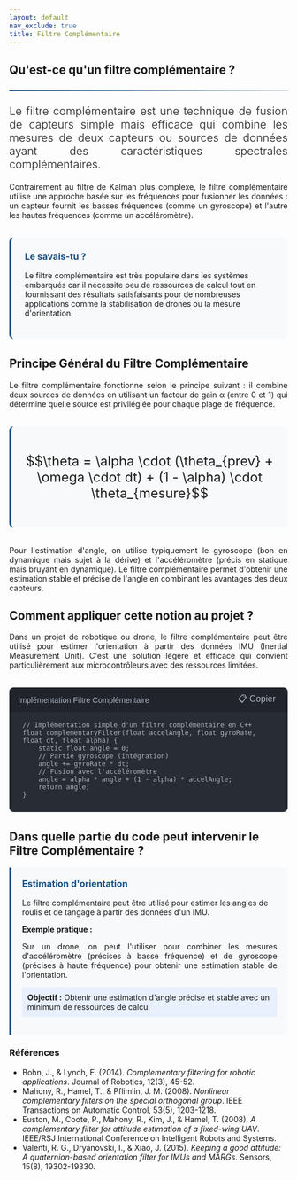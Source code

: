 ```yaml
---
layout: default
nav_exclude: true
title: Filtre Complémentaire
---
```

<!-- TEMPLATE POUR LES NOTIONS IMPORTANTES ALGO BASE SUR LE FILTRAGE COMPLEMENTAIRE -->

<!-- KaTeX CDN -->
<link rel="stylesheet" href="https://cdn.jsdelivr.net/npm/katex@0.16.8/dist/katex.min.css">
<script defer src="https://cdn.jsdelivr.net/npm/katex@0.16.8/dist/katex.min.js"></script>
<script defer src="https://cdn.jsdelivr.net/npm/katex@0.16.8/dist/contrib/auto-render.min.js"
    onload="renderMathInElement(document.body);"></script>

<style>
:root {
    --primary-color: rgb(28, 80, 131);
    --secondary-color: rgb(28, 80, 131);
    --accent-color: rgb(28, 80, 131);
}

.fourier-container {
    max-width: 1200px;
    margin: 0 auto;
    padding: 20px;
}

.math-equation {
    font-size: 1.5rem;
    text-align: center;
    margin: 2rem 0;
    padding: 1.5rem;
    background-color: #f8f9fa;
    border-radius: 8px;
    border-left: 4px solid var(--primary-color);
}

.diagram-container {
    background-color: white;
    padding: 2rem;
    border-radius: 10px;
    box-shadow: 0 5px 15px rgba(0,0,0,0.1);
    margin: 2rem 0;
    text-align: center;
}

.did-you-know {
    background-color: #f8f9fa;
    border-left: 4px solid var(--primary-color);
    border-radius: 8px;
    padding: 1.5rem;
    margin: 2rem 0;
}

.application-card {
    background: #f8f9fa;
    border-left: 4px solid rgb(28, 80, 131);
    padding: 1.2rem;
    border-radius: 0 4px 4px 0;
    margin-bottom: 1rem;
}

.application-card h3 {
    margin-top: 0;
    color: rgb(28, 80, 131);
}

.goal {
    background: #e8f0fe;
    padding: 0.6rem;
    border-radius: 4px;
    margin: 0.8rem 0;
}

.goal .label {
    font-weight: bold;
    color: var(white);
}

.note {
    font-size: 0.9em;
    color: #666;
    margin-top: 0.8rem;
}

.did-you-know h3 {
    color: var(--primary-color);
    margin-top: 0;
}

.justified-text {
    text-align: justify;
}

.code-container {
    background-color: #282c34;
    color: #abb2bf;
    border-radius: 8px;
    padding: 1.5rem;
    font-family: 'Consolas', 'Monaco', monospace;
    margin: 2rem 0;
    position: relative;
    overflow-x: auto;
}

.code-header {
    background-color: #21252b;
    padding: 0.5rem 1rem;
    border-radius: 8px 8px 0 0;
    margin: -1.5rem -1.5rem 1rem -1.5rem;
    display: flex;
    justify-content: space-between;
    align-items: center;
    color: #abb2bf;
    font-family: sans-serif;
}

.code-header button {
    background: none;
    border: none;
    color: inherit;
    cursor: pointer;
    font-size: 1rem;
}

.code-header button:hover {
    color: white;
}

pre {
    margin: 0;
    white-space: pre-wrap;
    word-wrap: break-word;
}

code {
    font-family: 'Consolas', 'Monaco', monospace;
}

.img-fluid {
    max-width: 100%;
    height: auto;
}

.text-muted {
    color: #6c757d;
}

.lead {
    font-size: 1.25rem;
    font-weight: 300;
}

hr {
    border: none;
    height: 2px;
    background: linear-gradient(90deg, var(--primary-color), rgba(28, 80, 131, 0.2));
    margin: 1.5rem 0;
}
</style>

<div class="kalman-container">
    <!-- Introduction -->
    <section id="introduction">
        <h2>Qu'est-ce qu'un filtre complémentaire ?</h2>
        <hr>
        <p class="lead justified-text">
            Le filtre complémentaire est une technique de fusion de capteurs simple mais efficace qui combine les mesures de deux capteurs ou sources de données ayant des caractéristiques spectrales complémentaires.
        </p>
        <p class="justified-text">
            Contrairement au filtre de Kalman plus complexe, le filtre complémentaire utilise une approche basée sur les fréquences pour fusionner les données : un capteur fournit les basses fréquences (comme un gyroscope) et l'autre les hautes fréquences (comme un accéléromètre).
        </p>
        <div class="did-you-know">
            <h3>Le savais-tu ?</h3>
            <p>
                Le filtre complémentaire est très populaire dans les systèmes embarqués car il nécessite peu de ressources de calcul tout en fournissant des résultats satisfaisants pour de nombreuses applications comme la stabilisation de drones ou la mesure d'orientation.
            </p>
        </div>
    </section>
    <!-- Principe Général -->
    <section id="principe">
        <h2>Principe Général du Filtre Complémentaire</h2>
        <p class="justified-text">
            Le filtre complémentaire fonctionne selon le principe suivant : il combine deux sources de données en utilisant un facteur de gain α (entre 0 et 1) qui détermine quelle source est privilégiée pour chaque plage de fréquence.
        </p>
        <div class="math-equation">
            <p>$$\theta = \alpha \cdot (\theta_{prev} + \omega \cdot dt) + (1 - \alpha) \cdot \theta_{mesure}$$</p>
        </div>
       <p class="justified-text">
            Pour l'estimation d'angle, on utilise typiquement le gyroscope (bon en dynamique mais sujet à la dérive) et l'accéléromètre (précis en statique mais bruyant en dynamique). Le filtre complémentaire permet d'obtenir une estimation stable et précise de l'angle en combinant les avantages des deux capteurs.
        </p>
    </section>
    <!-- Application au projet -->
    <section id="application_projet">
        <h2>Comment appliquer cette notion au projet ?</h2>
        <p class="justified-text">
            Dans un projet de robotique ou drone, le filtre complémentaire peut être utilisé pour estimer l'orientation à partir des données IMU (Inertial Measurement Unit). C'est une solution légère et efficace qui convient particulièrement aux microcontrôleurs avec des ressources limitées.
        </p>
    </section>
    <div class="code-container">
        <div class="code-header">
            <span>Implémentation Filtre Complémentaire</span>
            <button onclick="copyCode()">📋 Copier</button>
        </div>
        <pre><code>// Implémentation simple d'un filtre complémentaire en C++
float complementaryFilter(float accelAngle, float gyroRate, float dt, float alpha) {
    static float angle = 0;
    // Partie gyroscope (intégration)
    angle += gyroRate * dt;
    // Fusion avec l'accéléromètre
    angle = alpha * angle + (1 - alpha) * accelAngle;
    return angle;
}</code></pre>
    </div>
    <h2>Dans quelle partie du code peut intervenir le Filtre Complémentaire ?</h2>
    <div class="pid-application">
        <div class="application-card">
            <h3>Estimation d'orientation</h3>
            <p>Le filtre complémentaire peut être utilisé pour estimer les angles de roulis et de tangage à partir des données d'un IMU.</p>
            <p style="text-align: justify;"><strong>Exemple pratique :</strong></p>            
                <p style="text-align: justify;">Sur un drone, on peut l'utiliser pour combiner les mesures d'accéléromètre (précises à basse fréquence) et de gyroscope (précises à haute fréquence) pour obtenir une estimation stable de l'orientation.</p>
            <div class="goal">
                <span class="label">Objectif :</span> Obtenir une estimation d'angle précise et stable avec un minimum de ressources de calcul
        </div>        
    </div>
</div>

<h3>Références</h3> <!--Style APA-->
<ul>
  <li>Bohn, J., & Lynch, E. (2014). <cite>Complementary filtering for robotic applications</cite>. Journal of Robotics, 12(3), 45-52.</li>
  <li>Mahony, R., Hamel, T., & Pflimlin, J. M. (2008). <cite>Nonlinear complementary filters on the special orthogonal group</cite>. IEEE Transactions on Automatic Control, 53(5), 1203-1218.</li>
  <li>Euston, M., Coote, P., Mahony, R., Kim, J., & Hamel, T. (2008). <cite>A complementary filter for attitude estimation of a fixed-wing UAV</cite>. IEEE/RSJ International Conference on Intelligent Robots and Systems.</li>
  <li>Valenti, R. G., Dryanovski, I., & Xiao, J. (2015). <cite>Keeping a good attitude: A quaternion-based orientation filter for IMUs and MARGs</cite>. Sensors, 15(8), 19302-19330.</li>
</ul>

<script>
function copyCode() {
    const code = document.querySelector('.code-container code').innerText;
    navigator.clipboard.writeText(code);
    
    // Feedback visuel
    const button = document.querySelector('.code-header button');
    const originalText = button.innerHTML;
    button.innerHTML = '✓ Copié!';

    setTimeout(() => {
        button.innerHTML = originalText;
    }, 2000);
}
</script>